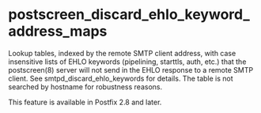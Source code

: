 # postscreen_discard_ehlo_keyword_address_maps 

 Lookup tables, indexed by the remote SMTP client address, with
case insensitive lists of EHLO keywords (pipelining, starttls, auth,
etc.) that the postscreen(8) server will not send in the EHLO response
to a remote SMTP client. See smtpd_discard_ehlo_keywords for details.
The table is not searched by hostname for robustness reasons.  

 This feature is available in Postfix 2.8 and later. 


